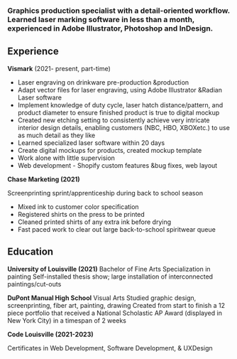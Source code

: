 ### Graphics production specialist with a detail-oriented workflow. Learned laser marking software in less than a month, experienced in Adobe Illustrator, Photoshop and InDesign.

## **Experience**

**Vismark** (2021- present, part-time)

- Laser engraving on drinkware pre-production &production
- Adapt vector files for laser engraving, using Adobe Illustrator &Radian Laser software
- Implement knowledge of duty cycle, laser hatch distance/pattern, and product diameter to ensure finished product is true to digital mockup
- Created new etching setting to consistently achieve very intricate interior design details, enabling customers (NBC, HBO, XBOXetc.) to use as much detail as they like
- Learned specialized laser software within 20 days
- Create digital mockups for products, created mockup template
- Work alone with little supervision
- Web development - Shopify custom features &bug fixes, web layout

**Chase Marketing (2021)**

Screenprinting sprint/apprenticeship during back to school season

- Mixed ink to customer color specification
- Registered shirts on the press to be printed
- Cleaned printed shirts of any extra ink before drying
- Fast paced work to clear out large back-to-school spiritwear queue

## **Education**

**University of Louisville (2021)**
Bachelor of Fine Arts
Specialization in painting
Self-installed thesis show; large installation of interconnected paintings/cut-outs

**DuPont Manual High School**
Visual Arts
Studied graphic design, screenprinting, fiber art, painting, drawing
Created from start to finish a 12 piece portfolio that received a National Scholastic AP Award (displayed in New York City) in a timespan of 2 weeks

**Code Louisville (2021-2023)**

Certificates in Web Development, Software Development, & UXDesign
